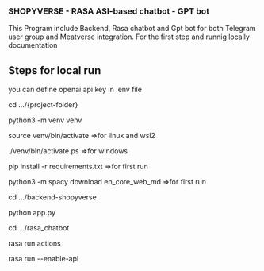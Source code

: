 ### SHOPYVERSE - RASA ASI-based chatbot - GPT bot 

This Program include Backend, Rasa chatbot and Gpt bot for both Telegram user group and Meatverse integration.
For the first step and runnig locally documentation

## Steps for local run

you can define openai api key in .env file

cd  .../{project-folder}

python3 -m venv venv

source venv/bin/activate   =>for linux and wsl2

./venv/bin/activate.ps     =>for windows

pip install -r requirements.txt    =>for first run

python3 -m spacy download en_core_web_md   =>for first run

cd .../backend-shopyverse 

python app.py

cd .../rasa_chatbot 

rasa run actions

rasa run --enable-api


